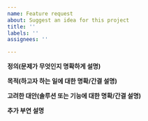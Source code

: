 ```yaml
---
name: Feature request
about: Suggest an idea for this project
title: ''
labels: ''
assignees: ''

---
```


**정의(문제가 무엇인지 명확하게 설명)**

**목적(하고자 하는 일에 대한 명확/간결 설명)**

**고려한 대안(솔루션 또는 기능에 대한 명확/간결 설명)**

**추가 부연 설명**

